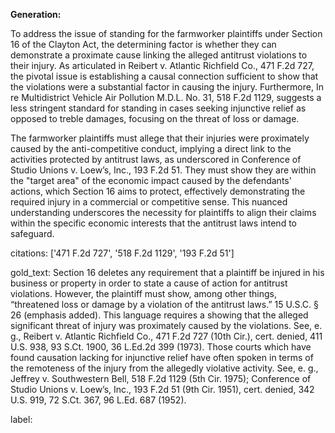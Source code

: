 **Generation:**

To address the issue of standing for the farmworker plaintiffs under Section 16 of the Clayton Act, the determining factor is whether they can demonstrate a proximate cause linking the alleged antitrust violations to their injury. As articulated in Reibert v. Atlantic Richfield Co., 471 F.2d 727, the pivotal issue is establishing a causal connection sufficient to show that the violations were a substantial factor in causing the injury. Furthermore, In re Multidistrict Vehicle Air Pollution M.D.L. No. 31, 518 F.2d 1129, suggests a less stringent standard for standing in cases seeking injunctive relief as opposed to treble damages, focusing on the threat of loss or damage.

The farmworker plaintiffs must allege that their injuries were proximately caused by the anti-competitive conduct, implying a direct link to the activities protected by antitrust laws, as underscored in Conference of Studio Unions v. Loew’s, Inc., 193 F.2d 51. They must show they are within the "target area" of the economic impact caused by the defendants' actions, which Section 16 aims to protect, effectively demonstrating the required injury in a commercial or competitive sense. This nuanced understanding underscores the necessity for plaintiffs to align their claims within the specific economic interests that the antitrust laws intend to safeguard.

citations: ['471 F.2d 727', '518 F.2d 1129', '193 F.2d 51']

gold_text: Section 16 deletes any requirement that a plaintiff be injured in his business or property in order to state a cause of action for antitrust violations. However, the plaintiff must show, among other things, “threatened loss or damage by a violation of the antitrust laws.” 15 U.S.C. § 26 (emphasis added). This language requires a showing that the alleged significant threat of injury was proximately caused by the violations. See, e. g., Reibert v. Atlantic Richfield Co., 471 F.2d 727 (10th Cir.), cert. denied, 411 U.S. 938, 93 S.Ct. 1900, 36 L.Ed.2d 399 (1973). Those courts which have found causation lacking for injunctive relief have often spoken in terms of the remoteness of the injury from the allegedly violative activity. See, e. g., Jeffrey v. Southwestern Bell, 518 F.2d 1129 (5th Cir. 1975); Conference of Studio Unions v. Loew’s, Inc., 193 F.2d 51 (9th Cir. 1951), cert. denied, 342 U.S. 919, 72 S.Ct. 367, 96 L.Ed. 687 (1952).

label: 